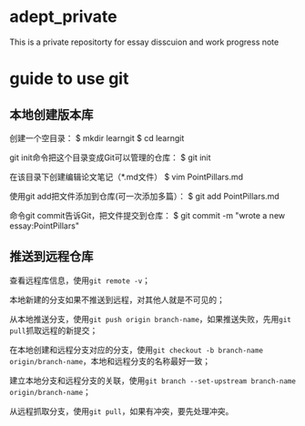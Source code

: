 # adept_private
This is a  private repositorty for essay disscuion and work progress note 
# guide to use git
## 本地创建版本库
创建一个空目录：
    $ mkdir learngit
    $ cd learngit

git init命令把这个目录变成Git可以管理的仓库：
    $ git init

在该目录下创建编辑论文笔记（*.md文件）
	$ vim PointPillars.md

使用git add把文件添加到仓库(可一次添加多篇）：
	$ git add  PointPillars.md

命令git commit告诉Git，把文件提交到仓库：
	$ git commit -m "wrote a new essay:PointPillars"
## 推送到远程仓库
查看远程库信息，使用`git remote -v`；

本地新建的分支如果不推送到远程，对其他人就是不可见的；

从本地推送分支，使用`git push origin branch-name`，如果推送失败，先用`git pull`抓取远程的新提交；

在本地创建和远程分支对应的分支，使用`git checkout -b branch-name origin/branch-name`，本地和远程分支的名称最好一致；

建立本地分支和远程分支的关联，使用`git branch --set-upstream branch-name origin/branch-name`；

从远程抓取分支，使用`git pull`，如果有冲突，要先处理冲突。
